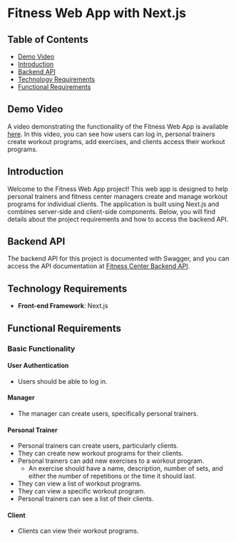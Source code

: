 # Fitness Web App with Next.js

## Table of Contents
- [Demo Video](#demo-video)
- [Introduction](#introduction)
- [Backend API](#backend-api)
- [Technology Requirements](#technology-requirements)
- [Functional Requirements](#functional-requirements)

## Demo Video

A video demonstrating the functionality of the Fitness Web App is available [here](https://youtu.be/_EC_afN7Nbc). In this video, you can see how users can log in, personal trainers create workout programs, add exercises, and clients access their workout programs.


## Introduction

Welcome to the Fitness Web App project! This web app is designed to help personal trainers and fitness center managers create and manage workout programs for individual clients. The application is built using Next.js and combines server-side and client-side components. Below, you will find details about the project requirements and how to access the backend API.

## Backend API

The backend API for this project is documented with Swagger, and you can access the API documentation at [Fitness Center Backend API](https://afefitness2023.azurewebsites.net/swagger/index.html).

## Technology Requirements

- **Front-end Framework**: Next.js

## Functional Requirements

### Basic Functionality

#### User Authentication

- Users should be able to log in.

#### Manager

- The manager can create users, specifically personal trainers.

#### Personal Trainer

- Personal trainers can create users, particularly clients.
- They can create new workout programs for their clients.
- Personal trainers can add new exercises to a workout program.
  - An exercise should have a name, description, number of sets, and either the number of repetitions or the time it should last.
- They can view a list of workout programs.
- They can view a specific workout program.
- Personal trainers can see a list of their clients.

#### Client

- Clients can view their workout programs.